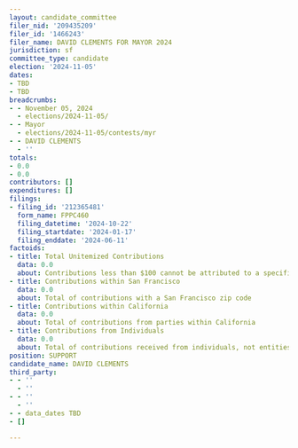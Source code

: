```yaml
---
layout: candidate_committee
filer_nid: '209435209'
filer_id: '1466243'
filer_name: DAVID CLEMENTS FOR MAYOR 2024
jurisdiction: sf
committee_type: candidate
election: '2024-11-05'
dates:
- TBD
- TBD
breadcrumbs:
- - November 05, 2024
  - elections/2024-11-05/
- - Mayor
  - elections/2024-11-05/contests/myr
- - DAVID CLEMENTS
  - ''
totals:
- 0.0
- 0.0
contributors: []
expenditures: []
filings:
- filing_id: '212365481'
  form_name: FPPC460
  filing_datetime: '2024-10-22'
  filing_startdate: '2024-01-17'
  filing_enddate: '2024-06-11'
factoids:
- title: Total Unitemized Contributions
  data: 0.0
  about: Contributions less than $100 cannot be attributed to a specific individual
- title: Contributions within San Francisco
  data: 0.0
  about: Total of contributions with a San Francisco zip code
- title: Contributions within California
  data: 0.0
  about: Total of contributions from parties within California
- title: Contributions from Individuals
  data: 0.0
  about: Total of contributions received from individuals, not entities
position: SUPPORT
candidate_name: DAVID CLEMENTS
third_party:
- - ''
  - ''
- - ''
  - ''
- - data_dates TBD
- []

---
```


